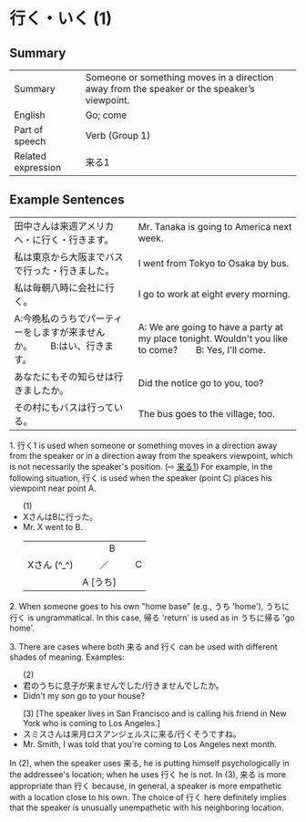 # 行く・いく (1)

## Summary

<table><tr>   <td>Summary</td>   <td>Someone or something moves in a direction away from the speaker or the speaker’s viewpoint.</td></tr><tr>   <td>English</td>   <td>Go; come</td></tr><tr>   <td>Part of speech</td>   <td>Verb (Group 1)</td></tr><tr>   <td>Related expression</td>   <td>来る1</td></tr></table>

## Example Sentences

<table><tr>   <td>田中さんは来週アメリカへ・に行く・行きます。</td>   <td>Mr. Tanaka is going to America next week.</td></tr><tr>   <td>私は東京から大阪までバスで行った・行きました。</td>   <td>I went from Tokyo to Osaka by bus.</td></tr><tr>   <td>私は毎朝八時に会社に行く。</td>   <td>I go to work at eight every morning.</td></tr><tr>   <td>A:今晩私のうちでパーティーをしますが来ませんか。  B:はい、行きます。</td>   <td>A: We are going to have a party at my place tonight. Wouldn't you like to come?&emsp;&emsp;B: Yes, I'll come.</td></tr><tr>   <td>あなたにもその知らせは行きましたか。</td>   <td>Did the notice go to you, too?</td></tr><tr>   <td>その村にもバスは行っている。</td>   <td>The bus goes to the village, too.</td></tr></table>

<p> 1. <span class="cloze">行く</span>1 is used when someone or something moves in a direction away from the speaker or in a direction away from the speakers viewpoint, which is not necessarily the speaker's position. (⇨ <a href="#㊦ 来る・くる (1)">来る1</a>) For example, in the following situation, <span class="cloze">行く</span> is used when the speaker (point C) places his viewpoint near point A.</p>  <ul>(1) <li>XさんはBに<span class="cloze">行った</span>。</li> <li>Mr. X went to B.</li>   <table class="table"> <tbody> <tr class="tr"> <td class="td"></td> <td class="td">&nbsp;&nbsp;&nbsp;&nbsp;&nbsp;&nbsp;&nbsp;&nbsp;&nbsp;&nbsp;&nbspB</td> <td class="td"></td> </tr> <tr class="tr"> <td class="td">Xさん (^_^)</td> <td class="td">&nbsp;&nbsp;&nbsp;&nbsp;&nbsp;&nbsp;&nbsp／</td> <td class="td">&nbsp;&nbsp;&nbsp;&nbsp;C</td> </tr> <tr class="tr"> <td class="td"></td> <td class="td">A [うち]</td> <td class="td"></td> </tr> </tbody> </table> </ul>  <p>2. When someone goes to his own "home base" (e.g., うち 'home'), うちに<span class="cloze">行く</span> is ungrammatical. In this case, 帰る 'return' is used as in うちに帰る 'go home'.</p>  <p>3. There are cases where both 来る and <span class="cloze">行く</span> can be used with different shades of meaning. Examples:</p>  <ul>(2) <li>君のうちに息子が来ませんでした/<span class="cloze">行きませんでした</span>か。</li> <li>Didn't my son go to your house?</li> </ul>  <ul>(3) [The speaker lives in San Francisco and is calling his friend in New York who is coming to Los Angeles.] <li>スミスさんは来月ロスアンジェルスに来る/<span class="cloze">行く</span>そうですね。</li> <li>Mr. Smith, I was told that you're coming to Los Angeles next month.</li> </ul>  <p>In (2), when the speaker uses 来る, he is putting himself psychologically in the addressee's location; when he uses <span class="cloze">行く</span> he is not. In (3), 来る is more appropriate than <span class="cloze">行く</span> because, in general, a speaker is more empathetic with a location close to his own. The choice of <span class="cloze">行く</span> here definitely implies that the speaker is unusually unempathetic with his neighboring location.</p>

